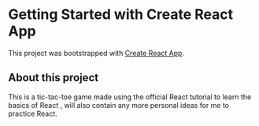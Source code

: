# Getting Started with Create React App

This project was bootstrapped with [Create React App](https://github.com/facebook/create-react-app).

## About this project

This is a tic-tac-toe game made using the official React tutorial to learn the basics of React , will also contain any more personal ideas for me to practice React.
